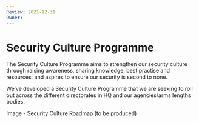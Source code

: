 ```yaml
---
Review: 2021-12-31
Owner:
---
```


# Security Culture Programme

The Security Culture Programme aims to strengthen our security culture through raising awareness, sharing knowledge, best practise and resources, and aspires to ensure our security is second to none.

We’ve developed a Security Culture Programme that we are seeking to roll out across the different directorates in HQ and our agencies/arms lengths bodies.

Image - Security Culture Roadmap (to be produced)
